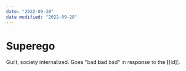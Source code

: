 ```yaml
---
date: "2022-09-28"
date modified: "2022-09-28"
---
```


# Superego
Guilt, society internalized. Goes "bad bad bad" in response to the [[Id]].
